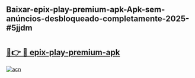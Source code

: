 ## Baixar-epix-play-premium-apk-Apk-sem-anúncios-desbloqueado-completamente-2025-#5jjdm

# <h2><a href="https://ainizakaria.my?title=epix-play-premium-apk&ref=20M">🔗👉 🔴 epix-play-premium-apk</a></h2>

[![acn](https://github.com/user-attachments/assets/0f9c940e-d8b0-45ae-aac7-cd30a18b3e1c)](https://ainizakaria.my?title=epix-play-premium-apk&ref=20M)

